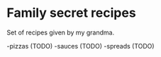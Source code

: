 # Family secret recipes

Set of recipes given by my grandma.

-pizzas (TODO)
-sauces (TODO)
-spreads (TODO)